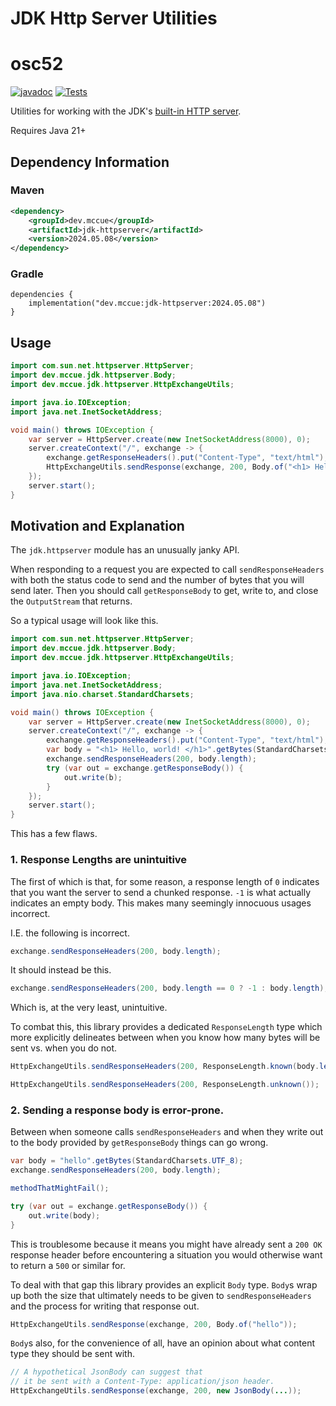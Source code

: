 # JDK Http Server Utilities

# osc52

[![javadoc](https://javadoc.io/badge2/dev.mccue/jdk-httpserver/javadoc.svg)](https://javadoc.io/doc/dev.mccue/osc52)
[![Tests](https://github.com/bowbahdoe/jdk-httpserver/actions/workflows/test.yml/badge.svg)](https://github.com/bowbahdoe/osc52/actions/workflows/test.yml)

Utilities for working with the JDK's [built-in HTTP server](https://docs.oracle.com/en/java/javase/21/docs/api/jdk.httpserver/module-summary.html).

Requires Java 21+

## Dependency Information

### Maven

```xml
<dependency>
    <groupId>dev.mccue</groupId>
    <artifactId>jdk-httpserver</artifactId>
    <version>2024.05.08</version>
</dependency>
```

### Gradle

```
dependencies {
    implementation("dev.mccue:jdk-httpserver:2024.05.08")
}
```

## Usage

```java
import com.sun.net.httpserver.HttpServer;
import dev.mccue.jdk.httpserver.Body;
import dev.mccue.jdk.httpserver.HttpExchangeUtils;

import java.io.IOException;
import java.net.InetSocketAddress;

void main() throws IOException {
    var server = HttpServer.create(new InetSocketAddress(8000), 0);
    server.createContext("/", exchange -> {
        exchange.getResponseHeaders().put("Content-Type", "text/html");
        HttpExchangeUtils.sendResponse(exchange, 200, Body.of("<h1> Hello, world! </h1>"));
    });
    server.start();
}
```

## Motivation and Explanation

The `jdk.httpserver` module has an unusually janky API.

When responding to a request you are expected to call `sendResponseHeaders`
with both the status code to send and the number of bytes that you will send later.
Then you should call `getResponseBody` to get, write to, and close the `OutputStream`
that returns.

So a typical usage will look like this.

```java
import com.sun.net.httpserver.HttpServer;
import dev.mccue.jdk.httpserver.Body;
import dev.mccue.jdk.httpserver.HttpExchangeUtils;

import java.io.IOException;
import java.net.InetSocketAddress;
import java.nio.charset.StandardCharsets;

void main() throws IOException {
    var server = HttpServer.create(new InetSocketAddress(8000), 0);
    server.createContext("/", exchange -> {
        exchange.getResponseHeaders().put("Content-Type", "text/html");
        var body = "<h1> Hello, world! </h1>".getBytes(StandardCharsets.UTF_8);
        exchange.sendResponseHeaders(200, body.length);
        try (var out = exchange.getResponseBody()) {
            out.write(b);
        }
    });
    server.start();
}
```

This has a few flaws. 

### 1. Response Lengths are unintuitive

The first of which is that, for some reason, a response length of `0` indicates that you want the server to send a chunked response.
`-1` is what actually indicates an empty body. This makes many seemingly innocuous usages incorrect.

I.E. the following is incorrect.

```java
exchange.sendResponseHeaders(200, body.length);
```

It should instead be this.

```java
exchange.sendResponseHeaders(200, body.length == 0 ? -1 : body.length);
```

Which is, at the very least, unintuitive.

To combat this, this library provides a dedicated `ResponseLength` type which more explicitly delineates
between when you know how many bytes will be sent vs. when you do not.

```java
HttpExchangeUtils.sendResponseHeaders(200, ResponseLength.known(body.length));
```

```java
HttpExchangeUtils.sendResponseHeaders(200, ResponseLength.unknown());
```

### 2. Sending a response body is error-prone.

Between when someone calls `sendResponseHeaders` and when they write out to the body
provided by `getResponseBody` things can go wrong.

```java
var body = "hello".getBytes(StandardCharsets.UTF_8);
exchange.sendResponseHeaders(200, body.length);

methodThatMightFail();

try (var out = exchange.getResponseBody()) {
    out.write(body);   
}
```

This is troublesome because it means you might have already sent a `200 OK` response header
before encountering a situation you would otherwise want to return a `500` or similar for.

To deal with that gap this library provides an explicit `Body` type. `Body`s wrap up both
the size that ultimately needs to be given to `sendResponseHeaders` and the process for
writing that response out.

```java
HttpExchangeUtils.sendResponse(exchange, 200, Body.of("hello"));
```

`Body`s also, for the convenience of all, have an opinion about what content type they should be sent with.

```java
// A hypothetical JsonBody can suggest that 
// it be sent with a Content-Type: application/json header.
HttpExchangeUtils.sendResponse(exchange, 200, new JsonBody(...));
```


